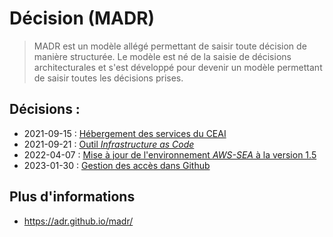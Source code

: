 # Décision (MADR)

> MADR est un modèle allégé permettant de saisir toute décision de manière structurée. Le modèle est né de la saisie de décisions architecturales et s'est développé pour devenir un modèle permettant de saisir toutes les décisions prises.

## Décisions :

- 2021-09-15 : [Hébergement des services du CEAI](./2021-09-15-Infrastructure_infonuagique.md)
- 2021-09-21 : [Outil *Infrastructure as Code*](./2021-09-21-Outils_IAC.md)
- 2022-04-07 : [Mise à jour de l'environnement *AWS-SEA* à la version 1.5](./2022-04-07-Mise_a_jour_ASEA_v1_5.md)
- 2023-01-30 : [Gestion des accès dans Github](./2023-01-30-Gestion_des_acces_Github_CQEN.md)

## Plus d'informations

* https://adr.github.io/madr/